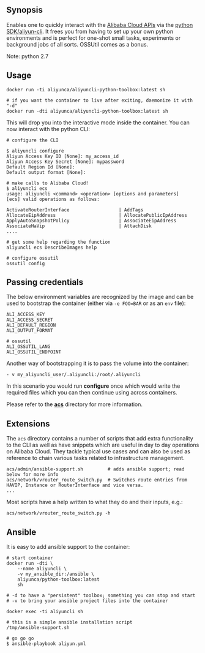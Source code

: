 ## Synopsis
Enables one to quickly interact with the [Alibaba Cloud APIs](https://www.alibabacloud.com/support/developer-resources) via the [python SDK/aliyun-cli](https://github.com/aliyun/aliyun-cli).
It frees you from having to set up your own python environments and is perfect for one-shot small tasks, experiments or background jobs of all sorts.
OSSUtil comes as a bonus.

Note: python 2.7

## Usage

```
docker run -ti aliyunca/aliyuncli-python-toolbox:latest sh

# if you want the container to live after exiting, daemonize it with "-d"
docker run -dti aliyunca/aliyuncli-python-toolbox:latest sh
```

This will drop you into the interactive mode inside the container. You can now interact with the  python CLI:

```
# configure the CLI

$ aliyuncli configure 
Aliyun Access Key ID [None]: my_access_id
Aliyun Access Key Secret [None]: mypassword
Default Region Id [None]: 
Default output format [None]: 

# make calls to Alibaba Cloud!
$ aliyuncli ecs
usage: aliyuncli <command> <operation> [options and parameters]
[ecs] valid operations as follows:

ActivateRouterInterface                  | AddTags   
AllocateEipAddress                       | AllocatePublicIpAddress
ApplyAutoSnapshotPolicy                  | AssociateEipAddress
AssociateHaVip                           | AttachDisk
....

# get some help regarding the function
aliyuncli ecs DescribeImages help

# configure ossutil
ossutil config
```

## Passing credentials
The below environment variables are recognized by the image and can be used to bootstrap the container (either via `-e FOO=BAR` or as an `env` file):

```
ALI_ACCESS_KEY
ALI_ACCESS_SECRET
ALI_DEFAULT_REGION 
ALI_OUTPUT_FORMAT

# ossutil
ALI_OSSUTIL_LANG
ALI_OSSUTIL_ENDPOINT
```

Another way of bootstrapping it is to pass the volume into the container:

```
- v my_aliyuncli_user/.aliyuncli:/root/.aliyuncli
```

In this scenario you would run **configure** once which would write the required files  which you can then continue using across containers.

Please refer to the [**acs**](#extensions) directory for more information.

## Extensions

The `acs` directory contains a number of scripts that add extra functionality to the CLI as well as have snippets which are useful in day to day operations on Alibaba Cloud.
They tackle typical use cases and can also be used as  reference to chain various tasks related to infrastructure management.

```
acs/admin/ansible-support.sh         # adds ansible support; read below for more info
acs/network/vrouter_route_switch.py  # Switches route entries from HAVIP, Instance or RouterInterface and vice versa.
...
```

Most scripts have a help written to what they do and their inputs, e.g.:
```
acs/network/vrouter_route_switch.py -h
```

## Ansible

It is easy to add ansible support to the container:

```
# start container
docker run -dti \
    --name aliyuncli \
    -v my_ansible_dir:/ansible \
    aliyunca/python-toolbox:latest
    sh

# -d to have a "persistent" toolbox; something you can stop and start
# -v to bring your ansible project files into the container

docker exec -ti aliyuncli sh

# this is a simple ansible installation script
/tmp/ansible-support.sh

# go go go
$ ansible-playbook aliyun.yml
```